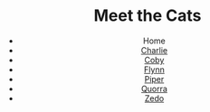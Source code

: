 <!DOCTYPE html>
<html lang="en">
  <head>
    <meta charset="UTF-8"/>
   <!-- <title>Meet the Cats</title>-->
    <linkhref="css/style.css"rel="stylesheet"/>
  </head>

  <body>
    <header>
      <h1>Meet the Cats</h1>
      <nav>
        <ul>
          <li>Home</li>
          <li><a href="black-n-whit/charlie.html">Charlie</a></li>
          <li><a href="snowshoe/coby.hmtl">Coby</a></li>
          <li><a href="tabby/Flynn.html">Flynn</a></li>
          <li><a href="egyptian-mau/piper.html">Piper</a></li>
          <li><a href="tabby/quorra.html">Quorra</a></li>
          <li><a href="tux/zedo.html">Zedo</a></li>
               </ul>
      </nav>
    </header>
  </body>
</html>

      

